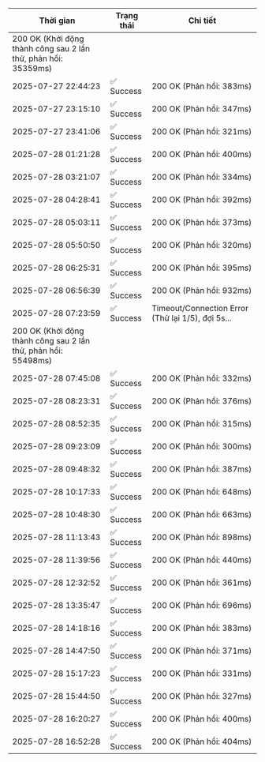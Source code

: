 | Thời gian | Trạng thái | Chi tiết |
|---|---|---|
200 OK (Khởi động thành công sau 2 lần thử, phản hồi: 35359ms) |
| 2025-07-27 22:44:23 | ✅ Success | 200 OK (Phản hồi: 383ms) |
| 2025-07-27 23:15:10 | ✅ Success | 200 OK (Phản hồi: 347ms) |
| 2025-07-27 23:41:06 | ✅ Success | 200 OK (Phản hồi: 321ms) |
| 2025-07-28 01:21:28 | ✅ Success | 200 OK (Phản hồi: 400ms) |
| 2025-07-28 03:21:07 | ✅ Success | 200 OK (Phản hồi: 334ms) |
| 2025-07-28 04:28:41 | ✅ Success | 200 OK (Phản hồi: 392ms) |
| 2025-07-28 05:03:11 | ✅ Success | 200 OK (Phản hồi: 373ms) |
| 2025-07-28 05:50:50 | ✅ Success | 200 OK (Phản hồi: 320ms) |
| 2025-07-28 06:25:31 | ✅ Success | 200 OK (Phản hồi: 395ms) |
| 2025-07-28 06:56:39 | ✅ Success | 200 OK (Phản hồi: 932ms) |
| 2025-07-28 07:23:59 | ✅ Success | Timeout/Connection Error (Thử lại 1/5), đợi 5s...
200 OK (Khởi động thành công sau 2 lần thử, phản hồi: 55498ms) |
| 2025-07-28 07:45:08 | ✅ Success | 200 OK (Phản hồi: 332ms) |
| 2025-07-28 08:23:31 | ✅ Success | 200 OK (Phản hồi: 376ms) |
| 2025-07-28 08:52:35 | ✅ Success | 200 OK (Phản hồi: 315ms) |
| 2025-07-28 09:23:09 | ✅ Success | 200 OK (Phản hồi: 300ms) |
| 2025-07-28 09:48:32 | ✅ Success | 200 OK (Phản hồi: 387ms) |
| 2025-07-28 10:17:33 | ✅ Success | 200 OK (Phản hồi: 648ms) |
| 2025-07-28 10:48:30 | ✅ Success | 200 OK (Phản hồi: 663ms) |
| 2025-07-28 11:13:43 | ✅ Success | 200 OK (Phản hồi: 898ms) |
| 2025-07-28 11:39:56 | ✅ Success | 200 OK (Phản hồi: 440ms) |
| 2025-07-28 12:32:52 | ✅ Success | 200 OK (Phản hồi: 361ms) |
| 2025-07-28 13:35:47 | ✅ Success | 200 OK (Phản hồi: 696ms) |
| 2025-07-28 14:18:16 | ✅ Success | 200 OK (Phản hồi: 383ms) |
| 2025-07-28 14:47:50 | ✅ Success | 200 OK (Phản hồi: 371ms) |
| 2025-07-28 15:17:23 | ✅ Success | 200 OK (Phản hồi: 331ms) |
| 2025-07-28 15:44:50 | ✅ Success | 200 OK (Phản hồi: 327ms) |
| 2025-07-28 16:20:27 | ✅ Success | 200 OK (Phản hồi: 400ms) |
| 2025-07-28 16:52:28 | ✅ Success | 200 OK (Phản hồi: 404ms) |
